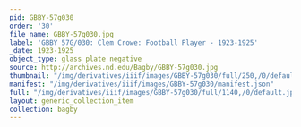 ```yaml
---
pid: GBBY-57g030
order: '30'
file_name: GBBY-57g030.jpg
label: 'GBBY 57G/030: Clem Crowe: Football Player - 1923-1925'
_date: 1923-1925
object_type: glass plate negative
source: http://archives.nd.edu/Bagby/GBBY-57g030.jpg
thumbnail: "/img/derivatives/iiif/images/GBBY-57g030/full/250,/0/default.jpg"
manifest: "/img/derivatives/iiif/images/GBBY-57g030/manifest.json"
full: "/img/derivatives/iiif/images/GBBY-57g030/full/1140,/0/default.jpg"
layout: generic_collection_item
collection: bagby
---
```

